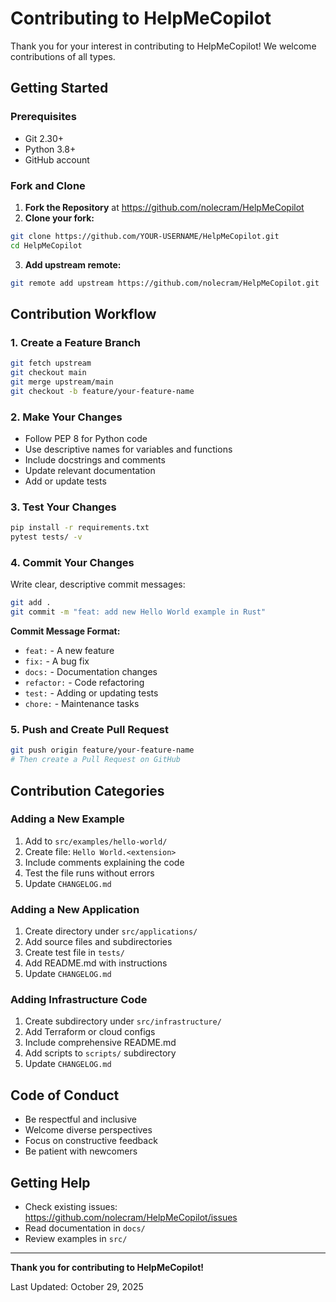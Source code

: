 # Contributing to HelpMeCopilot

Thank you for your interest in contributing to HelpMeCopilot! We welcome contributions of all types.

## Getting Started

### Prerequisites
- Git 2.30+
- Python 3.8+
- GitHub account

### Fork and Clone

1. **Fork the Repository** at https://github.com/nolecram/HelpMeCopilot
2. **Clone your fork:**
```bash
git clone https://github.com/YOUR-USERNAME/HelpMeCopilot.git
cd HelpMeCopilot
```
3. **Add upstream remote:**
```bash
git remote add upstream https://github.com/nolecram/HelpMeCopilot.git
```

## Contribution Workflow

### 1. Create a Feature Branch

```bash
git fetch upstream
git checkout main
git merge upstream/main
git checkout -b feature/your-feature-name
```

### 2. Make Your Changes

- Follow PEP 8 for Python code
- Use descriptive names for variables and functions
- Include docstrings and comments
- Update relevant documentation
- Add or update tests

### 3. Test Your Changes

```bash
pip install -r requirements.txt
pytest tests/ -v
```

### 4. Commit Your Changes

Write clear, descriptive commit messages:

```bash
git add .
git commit -m "feat: add new Hello World example in Rust"
```

**Commit Message Format:**
- `feat:` - A new feature
- `fix:` - A bug fix
- `docs:` - Documentation changes
- `refactor:` - Code refactoring
- `test:` - Adding or updating tests
- `chore:` - Maintenance tasks

### 5. Push and Create Pull Request

```bash
git push origin feature/your-feature-name
# Then create a Pull Request on GitHub
```

## Contribution Categories

### Adding a New Example
1. Add to `src/examples/hello-world/`
2. Create file: `Hello World.<extension>`
3. Include comments explaining the code
4. Test the file runs without errors
5. Update `CHANGELOG.md`

### Adding a New Application
1. Create directory under `src/applications/`
2. Add source files and subdirectories
3. Create test file in `tests/`
4. Add README.md with instructions
5. Update `CHANGELOG.md`

### Adding Infrastructure Code
1. Create subdirectory under `src/infrastructure/`
2. Add Terraform or cloud configs
3. Include comprehensive README.md
4. Add scripts to `scripts/` subdirectory
5. Update `CHANGELOG.md`

## Code of Conduct

- Be respectful and inclusive
- Welcome diverse perspectives
- Focus on constructive feedback
- Be patient with newcomers

## Getting Help

- Check existing issues: https://github.com/nolecram/HelpMeCopilot/issues
- Read documentation in `docs/`
- Review examples in `src/`

---

**Thank you for contributing to HelpMeCopilot!**

Last Updated: October 29, 2025
